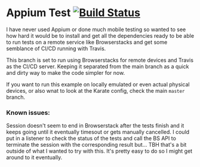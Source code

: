 # Appium Test [![Build Status](https://travis-ci.com/nreymundo/appium-test.svg?branch=browserstacks%2Bappium%2Btravis)](https://travis-ci.com/nreymundo/appium-test) 

I have never used Appium or done much mobile testing so wanted to see how
hard it would be to install and get all the dependencies ready to be able 
to run tests on a remote service like Browserstacks and get some semblance 
of CI/CD running with Travis.   

This branch is set to run using Browserstacks for remote devices and Travis as the CI/CD server. 
Keeping it separated from the main branch as a quick and dirty way to make the code simpler for now. 

If you want to run this example on locally emulated or even actual physical devices, 
or also wnat to look at the Karate config, check the main `master` branch. 


### Known issues: 
Session doesn't seem to end in Browserstack after the tests finish and it keeps going until it eventually timesout 
or gets manually cancelled. I could put in a listener to check the status of the tests and call the BS API to terminate
the session with the corresponding result but... TBH that's a bit outside of what I wanted to try with this. It's pretty
easy to do so I might get around to it eventually.  